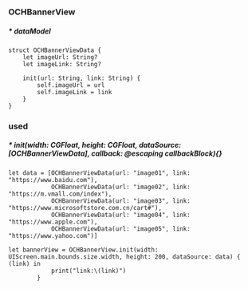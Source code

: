 ### OCHBannerView

##### * dataModel

```
struct OCHBannerViewData {
    let imageUrl: String?
    let imageLink: String?
    
    init(url: String, link: String) {
        self.imageUrl = url
        self.imageLink = link
    }
}
```

### used
##### * init(width: CGFloat, height: CGFloat, dataSource: [OCHBannerViewData], callback: @escaping callbackBlock){}

```
let data = [OCHBannerViewData(url: "image01", link: "https://www.baidu.com"),
            OCHBannerViewData(url: "image02", link: "https://m.vmall.com/index"),
            OCHBannerViewData(url: "image03", link: "https://www.microsoftstore.com.cn/cart#"),
            OCHBannerViewData(url: "image04", link: "https://www.apple.com"),
            OCHBannerViewData(url: "image05", link: "https://www.yahoo.com")]  
            
let bannerView = OCHBannerView.init(width: UIScreen.main.bounds.size.width, height: 200, dataSource: data) { (link) in
            print("link:\(link)")
        }
```
